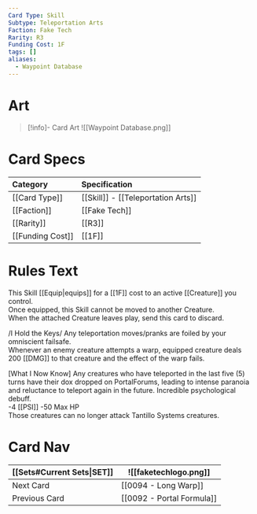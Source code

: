 ```yaml
---
Card Type: Skill
Subtype: Teleportation Arts
Faction: Fake Tech
Rarity: R3
Funding Cost: 1F
tags: []
aliases:
  - Waypoint Database
---
```

# Art

> [!info]- Card Art
> ![[Waypoint Database.png]]

# Card Specs

| Category | Specification| 
| :--- | :--- |
| [[Card Type]] | [[Skill]] - [[Teleportation Arts]] | 
| [[Faction]] | [[Fake Tech]] |  
| [[Rarity]] | [[R3]] |  
| [[Funding Cost]] | [[1F]] |  

# Rules Text  

This Skill [[Equip|equips]] for a [[1F]] cost to an active [[Creature]] you control.  
Once equipped, this Skill cannot be moved to another Creature.  
When the attached Creature leaves play, send this card to discard.  

/I Hold the Keys/ Any teleportation moves/pranks are foiled by your omniscient failsafe.   
Whenever an enemy creature attempts a warp, equipped creature deals 200 [[DMG]] to that creature and the effect of the warp fails.  

[What I Now Know] Any creatures who have teleported in the last five (5) turns have their dox dropped on PortalForums, leading to intense paranoia and reluctance to teleport again in the future. Incredible psychological debuff.  
-4 [[PSI]] 
-50 Max HP  
Those creatures can no longer attack Tantillo Systems creatures.  

# Card Nav

| [[Sets#Current Sets\|SET]]           | ![[faketechlogo.png]]          |
| ------------- | ------------------------------ |
| Next Card     | [[0094 - Long Warp]] |
| Previous Card | [[0092 - Portal Formula]]         |


